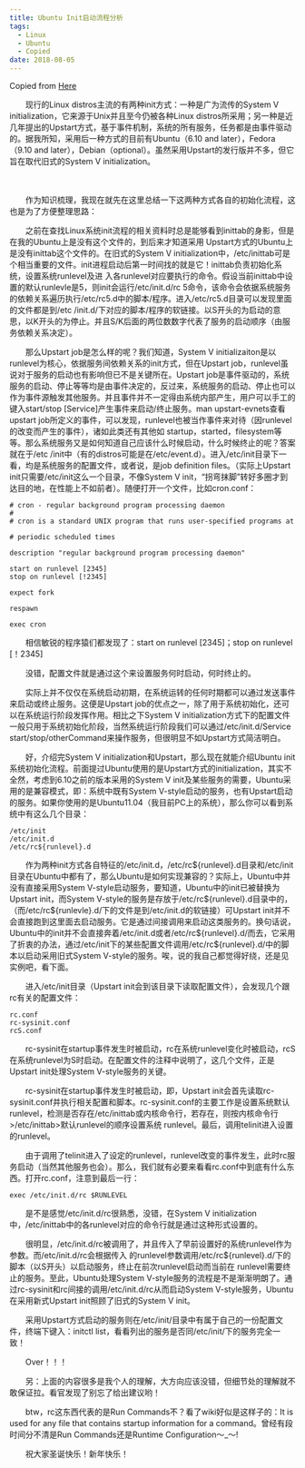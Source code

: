 ```yaml
---
title: Ubuntu Init启动流程分析
tags:
  - Linux
  - Ubuntu
  - Copied
date: 2018-08-05
---
```


Copied from [Here](https://www.cnblogs.com/cassvin/archive/2011/12/25/ubuntu_init_analysis.html)

　　现行的Linux distros主流的有两种init方式：一种是广为流传的System V initialization，它来源于Unix并且至今仍被各种Linux distros所采用；另一种是近几年提出的Upstart方式，基于事件机制，系统的所有服务，任务都是由事件驱动的。据我所知，采用后一种方式的目前有Ubuntu（6.10 and later），Fedora（9.10 and later），Debian（optional）。虽然采用Upstart的发行版并不多，但它旨在取代旧式的System V initialization。

<!-- more -->
　　

　　作为知识梳理，我现在就先在这里总结一下这两种方式各自的初始化流程，这也是为了方便整理思路：
　　

　　之前在查找Linux系统init流程的相关资料时总是能够看到inittab的身影，但是在我的Ubuntu上是没有这个文件的，到后来才知道采用 Upstart方式的Ubuntu上是没有inittab这个文件的。在旧式的System V initialization中，/etc/inittab可是个相当重要的文件。init进程启动后第一时间找的就是它！inittab负责初始化系统，设置系统runlevel及进 入各runlevel对应要执行的命令。假设当前inittab中设置的默认runlevle是5，则init会运行/etc/init.d/rc 5命令，该命令会依据系统服务的依赖关系遍历执行/etc/rc5.d中的脚本/程序。进入/etc/rc5.d目录可以发现里面的文件都是到/etc /init.d/下对应的脚本/程序的软链接。以S开头的为启动的意思，以K开头的为停止。并且S/K后面的两位数数字代表了服务的启动顺序（由服务依赖关系决定）。
　　


　　那么Upstart job是怎么样的呢？我们知道，System V initializaiton是以runlevel为核心，依据服务间依赖关系的init方式，但在Upstart job，runlevel虽说对于服务的启动也有影响但已不是关键所在。Upstart job是事件驱动的，系统服务的启动、停止等等均是由事件决定的，反过来，系统服务的启动、停止也可以作为事件源触发其他服务。并且事件并不一定得由系统内部产生，用户可以手工的键入start/stop [Service]产生事件来启动/终止服务。man upstart-evnets查看upstart job所定义的事件，可以发现，runlevel也被当作事件来对待（因runlevel的改变而产生的事件），诸如此类还有其他如 startup，started，filesystem等等。那么系统服务又是如何知道自己应该什么时候启动，什么时候终止的呢？答案就在于/etc /init中（有的distros可能是在/etc/event.d）。进入/etc/init目录下一看，均是系统服务的配置文件，或者说，是job definition files。（实际上Upstart init只需要/etc/init这么一个目录，不像System V init，“拐弯抹脚”转好多圈才到达目的地，在性能上不如前者）。随便打开一个文件，比如cron.conf：
　　

```
# cron - regular background program processing daemon
#
# cron is a standard UNIX program that runs user-specified programs at

# periodic scheduled times
 
description "regular background program processing daemon"

start on runlevel [2345]
stop on runlevel [!2345]

expect fork

respawn

exec cron
```

　　相信敏锐的程序猿们都发现了：start on runlevel [2345]；stop on runlevel [！2345]

　　没错，配置文件就是通过这个来设置服务何时启动，何时终止的。

　　实际上并不仅仅在系统启动初期，在系统运转的任何时期都可以通过发送事件来启动或终止服务。这便是Upstart job的优点之一，除了用于系统初始化，还可以在系统运行阶段发挥作用。相比之下System V initialization方式下的配置文件一般只用于系统初始化阶段，当然系统运行阶段我们可以通过/etc/init.d/Service start/stop/otherCommand来操作服务，但很明显不如Upstart方式简洁明白。

　　好，介绍完System V initialization和Upstart，那么现在就能介绍Ubuntu init系统初始化流程。前面提过Ubuntu使用的是Upstart方式的initialization，其实不全然，考虑到6.10之前的版本采用的System V init及某些服务的需要，Ubuntu采用的是兼容模式，即：系统中既有System V-style启动的服务，也有Upstart启动的服务。如果你使用的是Ubuntu11.04（我目前PC上的系统），那么你可以看到系统中有这么几个目录：
　　
```
/etc/init
/etc/init.d
/etc/rc${runlevel}.d
```

　　作为两种init方式各自特征的/etc/init.d，/etc/rc\$\{runlevel\}.d目录和/etc/init目录在Ubuntu中都有了，那么Ubuntu是如何实现兼容的？实际上，Ubuntu中并没有直接采用System V-style启动服务，要知道，Ubuntu中的init已被替换为Upstart init，而System V-style的服务是存放于/etc/rc\$\{runlevel\}.d目录中的，（而/etc/rc\$\{runlevle\}.d/下的文件是到/etc/init.d的软链接）可Upstart init并不会直接跑到这里面去启动服务。它是通过间接调用来启动这类服务的。换句话说，Ubuntu中的init并不会直接奔着/etc/init.d或者/etc/rc\$\{runlevel\}.d/而去，它采用了折衷的办法，通过/etc/init下的某些配置文件调用/etc/rc\$\{runlevel\}.d/中的脚本以启动采用旧式System V-style的服务。唉，说的我自己都觉得好绕，还是见实例吧，看下面。

　　进入/etc/init目录（Upstart init会到该目录下读取配置文件），会发现几个跟rc有关的配置文件：
　　
```
rc.conf
rc-sysinit.conf
rcS.conf
```

　　rc-sysinit在startup事件发生时被启动，rc在系统runlevel变化时被启动，rcS在系统runlevel为S时启动。在配置文件的注释中说明了，这几个文件，正是Upstart init处理System V-style服务的关键。

　　rc-sysinit在startup事件发生时被启动，即，Upstart init会首先读取rc-sysinit.conf并执行相关配置和脚本。rc-sysinit.conf的主要工作是设置系统默认runlevel，检测是否存在/etc/inittab或内核命令行，若存在，则按内核命令行>/etc/inittab>默认runlevel的顺序设置系统 runlevel。最后，调用telinit进入设置的runlevel。

　　由于调用了telinit进入了设定的runlevel，runlevel改变的事件发生，此时rc服务启动（当然其他服务也会）。那么，我们就有必要来看看rc.conf中到底有什么东西。打开rc.conf，注意到最后一行：
　　
```
exec /etc/init.d/rc $RUNLEVEL
```

　　是不是感觉/etc/init.d/rc很熟悉，没错，在System V initialization中，/etc/inittab中的各runlevel对应的命令行就是通过这种形式设置的。

　　很明显，/etc/init.d/rc被调用了，并且传入了早前设置好的系统runlevel作为参数。而/etc/init.d/rc会根据传入 的runlevel参数调用/etc/rc\$\{runlevel\}.d/下的脚本（以S开头）以启动服务，终止在前次runlevel启动而当前在 runlevel需要终止的服务。至此，Ubuntu处理System V-style服务的流程是不是渐渐明朗了。通过rc-sysinit和rc间接的调用/etc/init.d/rc从而启动System V-style服务，Ubuntu在采用新式Upstart init照顾了旧式的System V init。

　　采用Upstart方式启动的服务则在/etc/init/目录中有属于自己的一份配置文件，终端下键入：initctl list，看看列出的服务是否同/etc/init/下的服务完全一致！

　　Over！！！

　　另：上面的内容很多是我个人的理解，大方向应该没错，但细节处的理解就不敢保证拉。看官发现了别忘了给出建议哟！

　　btw，rc这东西代表的是Run Commands不？看了wiki好似是这样子的：It is used for any file that contains startup information for a command。曾经有段时间分不清是Run Commands还是Runtime Configuration～_～!

　　祝大家圣诞快乐！新年快乐！